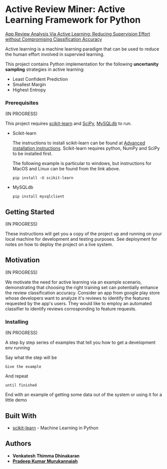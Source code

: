
# Active Review Miner: Active Learning Framework for Python

[App Review Analysis Via Active Learning: Reducing Supervision Effort without Compromising Classification Accuracy](https://ieeexplore.ieee.org/document/8491133)

Active learning is a machine learning paradigm that can be used to reduce the human effort involved in supervied learning.

This project contains Python implementation for the following **uncertanity sampling** strategies in active learning:

* Least Confident Prediction
* Smallest Margin
* Highest Entropy

### Prerequisites

(IN PROGRESS)

This project requires [scikit-learn](http://scikit-learn.org/stable/index.html) and [SciPy](https://www.scipy.org/), [MySQLdb](https://github.com/PyMySQL/mysqlclient-python) to run.

* Scikit-learn

    The instructions to install scikit-learn can be found at [Advanced installation instructions](http://scikit-learn.org/stable/developers/advanced_installation.html). Scikit-learn requires python, NumPy and SciPy to be installed first. 

    The following example is particular to windows, but instructions for MacOS and Linux can be found from the link above.

    ```
    pip install -U scikit-learn
    ```
* MySQLdb

    ```
    pip install mysqlclient
    ```



## Getting Started

(IN PROGRESS)

These instructions will get you a copy of the project up and running on your local machine for development and testing purposes. See deployment for notes on how to deploy the project on a live system.

## Motivation

(IN PROGRESS)

We motivate the need for active learning via an example scenario, demonstrating that choosing the right training set can potentially enhance the review classification accuracy. Consider an app from google play store whose developers want to analyze it's reviews to identify the features requested by the app's users. They would like to employ an automated classifier to identify reviews corrosponding to feature requests.

### Installing

(IN PROGRESS)

A step by step series of examples that tell you how to get a development env running

Say what the step will be

```
Give the example
```

And repeat

```
until finished
```

End with an example of getting some data out of the system or using it for a little demo


## Built With

* [scikit-learn](http://scikit-learn.org/stable/index.html) - Machine Learning in Python



## Authors

* **Venkatesh Thimma Dhinakaran**
* **[Pradeep Kumar Murukannaiah](https://ii.tudelft.nl/~pradeep/)**

